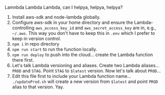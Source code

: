 Lamnbda Lambda Lambda, can I helpya, helpya, helpya?

1. Install aws-sdk and node-lambda globally.
2. Configure aws-sdk in your home directory and ensure the Lambda-controlling
   `aws_access_key_id` and `aws_secret_access_key` are in, e.g., `~/.aws`. This
   way you don't have to keep this in `.env` which I prefer to keep in version
   control.
3. `npm i` in repo directory
4. `npm run start` to run the function locally.
5. `npm run deploy` to push into the cloud... create the Lambda function there
   first.
6. Let's talk Lambda versioning and aliases. Create two Lambda aliases...
   `PROD` and `STAG`. Point `STAG` to `$latest` version. Now let's talk about
   `PROD`...
7. Edit this file first to include your Lambda function name... `./updateProd.sh` will create a new version from `$latest` and point `PROD`
   alias to that version. Yay.
